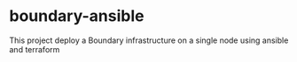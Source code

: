 # boundary-ansible

This project deploy a Boundary infrastructure on a single node using ansible and terraform
